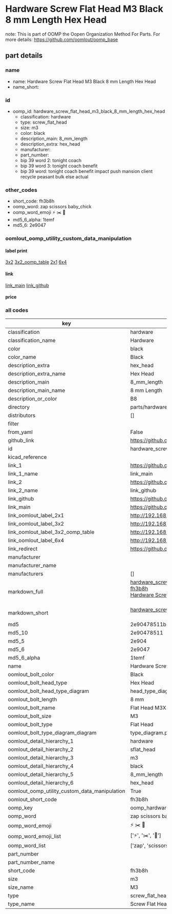 # Hardware Screw Flat Head M3 Black 8 mm Length Hex Head  

note: This is part of OOMP the Oopen Organization Method For Parts. For more details: https://github.com/oomlout/oomp_base

##  part details
  







### name
* name: Hardware Screw Flat Head M3 Black 8 mm Length Hex Head
* name_short: 
### id
* oomp_id: hardware_screw_flat_head_m3_black_8_mm_length_hex_head
  * classification: hardware
  * type: screw_flat_head
  * size: m3
  * color: black
  * description_main: 8_mm_length
  * description_extra: hex_head
  * manufacturer: 
  * part_number: 
  * bip 39 word 2: tonight coach
  * bip 39 word 3: tonight coach benefit
  * bip 39 word: tonight coach benefit impact push mansion client recycle peasant bulk else actual

### other_codes
* short_code: fh3b8h
* oomp_word: zap scissors baby_chick
* oomp_word_emoji :zap: :scissors: :baby_chick:
* md5_6_alpha: 1temf
* md5_6: 2e9047






### oomlout_oomp_utility_custom_data_manipulation
#### label print
[3x2](http://192.168.1.245:1112/?label=oomp%201temf)
[3x2_oomp_table](http://192.168.1.108:1112/?label=oomp%201temf)
[2x1](http://192.168.1.242:1112/?label=oomp%201temf)
[6x4](http://192.168.1.55:1112/?label=oomp%201temf)    

#### link

[link_main](https://github.com/oomlout/oomlout_oomp_version_1_messy/tree/main/parts/hardware_screw_flat_head_m3_black_8_mm_length_hex_head) [link_github](https://github.com/oomlout/oomlout_oomp_version_1_messy/tree/main/parts/hardware_screw_flat_head_m3_black_8_mm_length_hex_head)                             

#### price







### all codes 
| key | value |  
| --- | --- |  
| classification | hardware |  
| classification_name | Hardware |  
| color | black |  
| color_name | Black |  
| description_extra | hex_head |  
| description_extra_name | Hex Head |  
| description_main | 8_mm_length |  
| description_main_name | 8 mm Length |  
| description_or_color | B8 |  
| directory | parts/hardware_screw_flat_head_m3_black_8_mm_length_hex_head |  
| distributors | [] |  
| filter |  |  
| from_yaml | False |  
| github_link | https://github.com/oomlout/oomlout_oomp_part_src/tree/main/parts/hardware_screw_flat_head_m3_black_8_mm_length_hex_head |  
| id | hardware_screw_flat_head_m3_black_8_mm_length_hex_head |  
| kicad_reference |  |  
| link_1 | https://github.com/oomlout/oomlout_oomp_version_1_messy/tree/main/parts/hardware_screw_flat_head_m3_black_8_mm_length_hex_head |  
| link_1_name | link_main |  
| link_2 | https://github.com/oomlout/oomlout_oomp_version_1_messy/tree/main/parts/hardware_screw_flat_head_m3_black_8_mm_length_hex_head |  
| link_2_name | link_github |  
| link_github | https://github.com/oomlout/oomlout_oomp_version_1_messy/tree/main/parts/hardware_screw_flat_head_m3_black_8_mm_length_hex_head |  
| link_main | https://github.com/oomlout/oomlout_oomp_version_1_messy/tree/main/parts/hardware_screw_flat_head_m3_black_8_mm_length_hex_head |  
| link_oomlout_label_2x1 | http://192.168.1.242:1112/?label=oomp%201temf |  
| link_oomlout_label_3x2 | http://192.168.1.245:1112/?label=oomp%201temf |  
| link_oomlout_label_3x2_oomp_table | http://192.168.1.108:1112/?label=oomp%201temf |  
| link_oomlout_label_6x4 | http://192.168.1.55:1112/?label=oomp%201temf |  
| link_redirect | https://github.com/oomlout/oomlout_oomp_version_1_messy/tree/main/parts/hardware_screw_flat_head_m3_black_8_mm_length_hex_head |  
| manufacturer |  |  
| manufacturer_name |  |  
| manufacturers | [] |  
| markdown_full | [hardware_screw_flat_head_m3_black_8_mm_length_hex_head](none)<br>[fh3b8h](none)<br>[Hardware Screw Flat Head M3 Black 8 Mm Length Hex Head](none)<br><br> |  
| markdown_short | [hardware_screw_flat_head_m3_black_8_mm_length_hex_head](none)<br><br> |  
| md5 | 2e90478511b3e55a1d57571c2a4b2f24 |  
| md5_10 | 2e90478511 |  
| md5_5 | 2e904 |  
| md5_6 | 2e9047 |  
| md5_6_alpha | 1temf |  
| name | Hardware Screw Flat Head M3 Black 8 mm Length Hex Head |  
| oomlout_bolt_color | Black |  
| oomlout_bolt_head_type | Hex Head |  
| oomlout_bolt_head_type_diagram | head_type_diagram.png |  
| oomlout_bolt_length | 8 mm |  
| oomlout_bolt_name | Flat Head M3X8 mm Black (Hex Head) |  
| oomlout_bolt_size | M3 |  
| oomlout_bolt_type | Flat Head |  
| oomlout_bolt_type_diagram_diagram | type_diagram.png |  
| oomlout_detail_hierarchy_1 | hardware |  
| oomlout_detail_hierarchy_2 | sflat_head |  
| oomlout_detail_hierarchy_3 | m3 |  
| oomlout_detail_hierarchy_4 | black |  
| oomlout_detail_hierarchy_5 | 8_mm_length |  
| oomlout_detail_hierarchy_6 | hex_head |  
| oomlout_oomp_utility_custom_data_manipulation | True |  
| oomlout_short_code | fh3b8h |  
| oomp_key | oomp_hardware_screw_flat_head_m3_black_8_mm_length_hex_head |  
| oomp_word | zap scissors baby_chick |  
| oomp_word_emoji | :zap: :scissors: :baby_chick: |  
| oomp_word_emoji_list | [':zap:', ':scissors:', ':baby_chick:'] |  
| oomp_word_list | ['zap', 'scissors', 'baby_chick'] |  
| part_number |  |  
| part_number_name |  |  
| short_code | fh3b8h |  
| size | m3 |  
| size_name | M3 |  
| type | screw_flat_head |  
| type_name | Screw Flat Head |  
